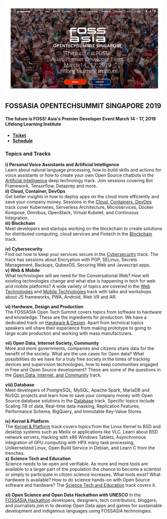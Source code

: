 ![](images/foss.png) 
<br>
## FOSSASIA OPENTECHSUMMIT SINGAPORE 2019
#### The future is FOSS! Asia's Premier Developer Event March 14 - 17, 2019 Lifelong Learning Institute
- [**Ticket**](https://eventyay.com/e/3689bc98/)
- [**Schedule**](https://2019.fossasia.org/event/schedule.html) 

### Topics and Tracks
**i) Personal Voice Assistants and Artificial Intelligence** <br>
Learn about natural language processing, how to build skills and actions for voice assistants or how to create your own Open Source chatbots in the [Artificial Intelligence](https://2019.fossasia.org/event/tracks.html#Artificial%20Intelligence) deep technology track. Join sessions covering Bot Framework, Tensorflow, Dataprep and more.
<br>
**ii) Cloud, Container, DevOps** <br>
Get better insights in how to deploy apps on the cloud more efficiently and save your company money. Sessions in the [Cloud, Containers, DevOps](https://2019.fossasia.org/event/tracks.html#Cloud,%20Containers,%20DevOps) track cover Kubernetes, Serverless Architecture, Microservices, Docker Kompose, Omnibus, OpenStack, Virtual Kubelet, and Continuous Integration.
<br>
**iii) Blockchain** <br>
Meet developers and startups working on the blockchain to create solutions for distributed computing, cloud services and Fintech in the [Blockchain](https://2019.fossasia.org/event/tracks.html#Blockchain) track. <br>

**iv) Cybersecurity** <br>
Find out how to keep your services secure in the [Cybersecurity](https://2019.fossasia.org/event/tracks.html#Cybersecurity) track. The track has sessions about Encryption with PGP, SELinux, Secrets Management, Backups, QubesOS, Securing Web and Javascript apps.<br>
**v) Web & Mobile** <br>
What technologies will we need for the Conversational Web? How will existing technologies change and what else is happening in tech for web and mobile platforms? A wide variety of topics are covered in the [Web Technologies](https://2019.fossasia.org/event/tracks.html#Web%20Technologies) and [Mobile Technologies](https://2019.fossasia.org/event/tracks.html#Mobile%20Technologies) track with talks and workshops about JS frameworks, PWA, Android, Web VR and AR.<br>

**vi) Hardware, Design and Production** <br>
The FOSSASIA Open Tech Summit covers topics from software to hardware and knowledge. These are the ingredients for production. We have a dedicated track on [Hardware & Design](https://2019.fossasia.org/event/tracks.html#Hardware%20&%20Design). Apart from technical topics speakers will share their experience from making prototype to going to large scale production and working with mass manufacturers. <br>

**vii) Open Data, Internet Society, Community** <br>
More and more governments, companies and citizens share data for the benefit of the society. What are the use cases for Open data? What possibilities do we have for a truly free society in the times of tracking devices and supervision technologies, how to keep communities engaged in Free and Open Source development? These are some of the questions in the [Open Data, Internet, and Community](https://2019.fossasia.org/event/tracks.html#Open%20Data,%20Internet,%20Community) track.<br>

**viii) Database** <br>
Meet developers of PostgreSQL, MySQL, Apache Spark, MariaDB and NoSQL projects and learn how to save your company money with Open Source database solutions in the [Database](https://2019.fossasia.org/event/tracks.html#Database) track. Specific topics include Scaling TB of data, Real-time data masking, Replication Features, Performance Schema, BigQuery, and Immutable Key-Value Stores. <br>

**ix) Kernel & Platform** <br>
The [Kernel & Platform](https://2019.fossasia.org/event/tracks.html#Kernel%20&%20Platform) track covers topics from the Linux Kernel to BSD and desktop systems such as Meilix or applications like VLC. Learn about BSD network servers, Hacking with x86 Windows Tablets, Asynchronous integration of GPU computing with HPX many task processing, Unikernelized Linux, Open Build Service in Debian, and Learn C from the trenches. <br>
**x) Science Tech and Education** <br>
Science needs to be open and verifiable. As more and more tools are available to a larger part of the population the chance to become a scientist or simply to participate in citizen science increases. What tools exist? What hardware is available? How to do science hands-on with Open Source software and hardware? The [Science Tech and Education](https://2019.fossasia.org/event/tracks.html#Science%20&%20Education) track covers it.<br>

**xi) Open Science and Open Data Hackathon with UNESCO**
In the [FOSSASIA Hackathon](https://fossasia-hackathon.devpost.com/) developers, designers, tech contributors, bloggers, and journalists join in to develop Open Data apps and games for sustainable development and indigenous languages using FOSSASIA technologies.























